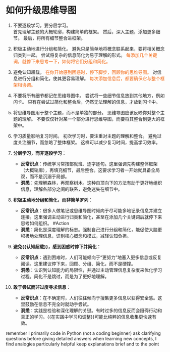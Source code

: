 # 如何升级思维导图

1. 不要逐段学习，要分层学习。  
    首先理解主题的大概轮廓，构建简单的框架。
    然后，深入主题，添加更多细节。
    最后，将所有细节整合进框架。
2. 积极主动地进行分组和简化。 
    避免只是简单地将概念联系起来，要将相关概念归类到一起。
    尝试将复杂的信息简化为易于理解的形式。
    <font color=#F36208>每添加几个关键词，就停下来思考一下，如何将它们分组和简化。</font>
3. 避免认知超载。
	<font color=#F36208>    在你开始感到困惑时，停下脚步，回顾你的思维导图。</font>
    对信息进行分组和简化，使其更容易理解。
	<font color=#F36208>   每次添加信息后，都要确保它与整个框架相协调。</font>
4. 不要将所有细节都记在思维导图中。
    尝试将一些细节信息放到其他地方，例如闪卡。
    只有在尝试过简化和整合后，仍然无法理解的信息，才放到闪卡中。
5. 将思维导图用于整个主题，而不是单独的部分。
    思维导图应该反映你对整个主题的理解。
    不要仅仅针对某一个部分进行思维导图，而要将其整合到更大的框架中。
6. 学习质量影响复习时间。
    初次学习时，要注重对主题的理解和整合。
    避免过度关注细节，而忽略了整体框架。
    这样可以减少复习时间，提高学习效率。



1. **分层学习，而非逐段学习**：
   - **反常识点**：传统学习常按部就班、逐字逐句。这里强调先构建整体框架（大概轮廓），再填充细节，最后整合。这要求学习者一开始就具备全局观，而不是沉溺于局部。
   - **洞悉**：先理解森林，再观察树木。这种自顶向下的方法有助于更好地组织信息，理解各部分之间的联系，避免迷失在细节中。

2. **积极主动地分组和简化，而非简单罗列**：
   - **反常识点**：很多人做笔记或思维导图时倾向于尽可能多地记录信息并建立连接。这里强调主动进行归类和简化，甚至在添加几个关键词后就停下来思考如何组织。 #Action 
   - **洞悉**：简化是深度理解的标志。强制自己进行分组和简化，能促使大脑更积极地处理信息，识别核心概念和模式，减轻认知负担。

3. **避免{{认知超载}}，感到困惑时停下并简化**：
   - **反常识点**：遇到困难时，人们可能倾向于“更努力”地塞入更多信息或反复阅读。这里建议停下来，回顾、分组、简化，而不是硬撑。
   - **洞悉**：认识到认知能力的局限性，并通过主动管理信息复杂度来优化学习过程。简化不是跳过，而是为了更好地理解。

1. **敢于尝试而非过度寻求信息**：
   - **反常识点**：在不确定时，人们往往倾向于搜集更多信息以获得安全感。这里鼓励在信息不完全时就动手尝试。
   - **洞悉**：实践是检验和深化理解的关键。有时过多的信息反而会阻碍行动和真正的学习。{{在实践中学习和调整}}可能比纯粹的信息收集更快速有效。
   
   
   
   
   
remember I primarily code in Python (not a coding beginner)
ask clarifying questions before giving detailed answers
when learning new concepts, I find analogies particularly helpful
keep explanations brief and to the point